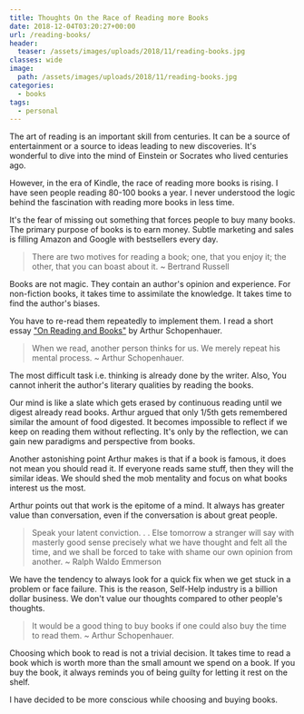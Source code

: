 ```yaml
---
title: Thoughts On the Race of Reading more Books
date: 2018-12-04T03:20:27+00:00
url: /reading-books/
header:
  teaser: /assets/images/uploads/2018/11/reading-books.jpg
classes: wide
image:
  path: /assets/images/uploads/2018/11/reading-books.jpg
categories:
  - books
tags:
  - personal 
---
```


The art of reading is an important skill from centuries. It can be a source of entertainment or a source to ideas leading to new discoveries. It's wonderful to dive into the mind of Einstein or Socrates who lived centuries ago.

However, in the era of Kindle, the race of reading more books is rising. I have seen people reading 80-100 books a year. I never understood the logic behind the fascination with reading more books in less time. 

It's the fear of missing out something that forces people to buy many books. 
The primary purpose of books is to earn money. Subtle marketing and sales is filling Amazon and Google with bestsellers every day.

> There are two motives for reading a book; one, that you enjoy it; the other, that you can boast about it. ~ Bertrand Russell 

 Books are not magic. They contain an author's opinion and experience. For non-fiction books, it takes time to assimilate the knowledge. It takes time to find the author's biases.

You have to re-read them repeatedly to implement them. I read a short essay ["On Reading and Books"]( https://ebooks.adelaide.edu.au/s/schopenhauer/arthur/essays/chapter3.html) by Arthur Schopenhauer.

>When we read, another person thinks for us. We merely repeat his mental process. ~ Arthur Schopenhauer.

The most difficult task i.e. thinking is already done by the writer. Also, You cannot inherit the author's literary qualities by reading the books. 

Our mind is like a slate which gets erased by continuous reading until we digest already read books. Arthur argued that only 1/5th gets remembered similar the amount of food digested. It becomes impossible to reflect if we keep on reading them without reflecting. It's only by the reflection, we can gain new paradigms and perspective from books. 


Another astonishing point Arthur makes is that if a book is famous, it does not mean you should read it. If everyone reads same stuff, then they will the similar ideas. We should shed the mob mentality and focus on what books interest us the most.

Arthur points out that work is the epitome of a mind. It always has greater value than conversation, even if the conversation is about great people. 

> Speak your latent conviction. . . Else tomorrow a stranger will say with masterly good sense precisely what we have thought and felt all the time, and we shall be forced to take with shame our own opinion from another. ~ Ralph Waldo Emmerson

We have the tendency to always look for a quick fix when we get stuck in a problem or face failure. This is the reason, Self-Help industry is a billion dollar business.  We don't value our thoughts compared to other people's thoughts.


> It would be a good thing to buy books if one could also buy the time to read them. ~ Arthur Schopenhauer.

Choosing which book to read is not a trivial decision. It takes time to read a book which is worth more than the small amount we spend on a book. If you buy the book, it always reminds you of being guilty for letting it rest on the shelf. 

I have decided to be more conscious while choosing and buying books. 


